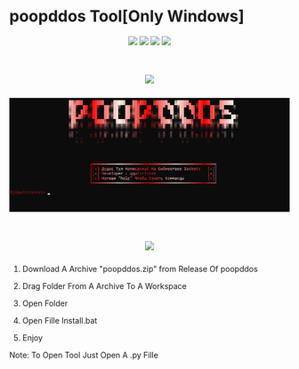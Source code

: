 # poopddos Tool[Only Windows]
<p align="center">
  <img src="https://img.shields.io/github/release/qqwizzixxxx/poopddos?label=Version&color=ff0000">
  <img src="https://img.shields.io/github/stars/qqwizzixxxx/poopddos?style=flat&label=Stars&color=ff0000">
  <img src="https://img.shields.io/github/repo-size/qqwizzixxxx/poopddos?label=Size&color=ff0000">
  <img src="https://img.shields.io/github/languages/top/qqwizzixxxx/poopddos?color=ff0000">

<h1 align="center">
    <img src="https://readme-typing-svg.herokuapp.com/?font=Pastah&weight=900&size=48&pause=1000&color=ff0000&center=true&vCenter=true&random=true&width=900&lines=poopddos+Tool%20+Interface" />
</h1>

  <p align="center">
    <img src="https://raw.githubusercontent.com/qqwizzixxxx/poopddos/main/image.png">

<h1 align="center">
    <img src="https://readme-typing-svg.herokuapp.com/?font=Pastah&weight=900&size=48&pause=1000&color=ff0000&center=true&vCenter=true&random=true&width=900&lines=How+To%20+Install?" />
</h1>

1. Download A Archive "poopddos.zip" from Release Of poopddos

2. Drag Folder From A Archive To A Workspace

3. Open Folder

4. Open Fille Install.bat

5. Enjoy

Note: To Open Tool Just Open A .py Fille
